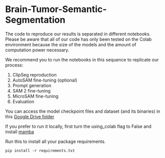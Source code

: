 # Brain-Tumor-Semantic-Segmentation

The code to reproduce our results is separated in different notebooks. 
Please be aware that all of our code has only been tested on the Colab
environment because the size of the models and the amount of computation 
power necessary. 

We recommend you to run the notebooks in this sequence to replicate our process:

1. ClipSeg reproduction
2. AutoSAM fine-tuning (optional)
3. Prompt generation 
4. SAM 2 fine-tuning
5. MicroSAM fine-tuning
6. Evaluation

You can access the model checkpoint files and dataset (and its binaries) in this [Google Drive folder](https://drive.google.com/drive/folders/1oUFuW7NYivvCwNq10L5ARlHdDI2hZLKf?usp=sharing)

If you prefer to run it locally, first turn the using_colab flag to False 
and install [mamba](https://mamba.readthedocs.io/en/latest/installation/mamba-installation.html)

Run this to install all your package requirements.
    
    pip install -r requirements.txt